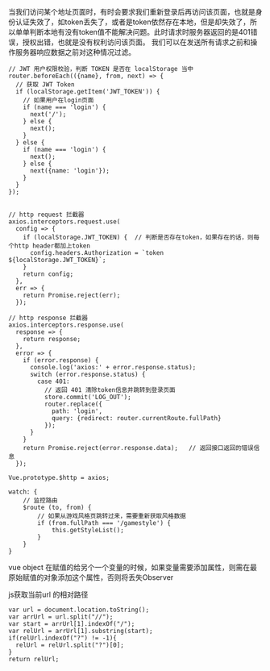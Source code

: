 当我们访问某个地址页面时，有时会要求我们重新登录后再访问该页面，也就是身份认证失效了，如token丢失了，或者是token依然存在本地，但是却失效了，所以单单判断本地有没有token值不能解决问题。此时请求时服务器返回的是401错误，授权出错，也就是没有权利访问该页面。 
我们可以在发送所有请求之前和操作服务器响应数据之前对这种情况过滤。

```
// JWT 用户权限校验，判断 TOKEN 是否在 localStorage 当中
router.beforeEach(({name}, from, next) => {
  // 获取 JWT Token
  if (localStorage.getItem('JWT_TOKEN')) {
    // 如果用户在login页面
    if (name === 'login') {
      next('/');
    } else {
      next();
    }
  } else {
    if (name === 'login') {
      next();
    } else {
      next({name: 'login'});
    }
  }
});


// http request 拦截器
axios.interceptors.request.use(
  config => {
    if (localStorage.JWT_TOKEN) {  // 判断是否存在token，如果存在的话，则每个http header都加上token
      config.headers.Authorization = `token ${localStorage.JWT_TOKEN}`;
    }
    return config;
  },
  err => {
    return Promise.reject(err);
  });

// http response 拦截器
axios.interceptors.response.use(
  response => {
    return response;
  },
  error => {
    if (error.response) {
      console.log('axios:' + error.response.status);
      switch (error.response.status) {
        case 401:
          // 返回 401 清除token信息并跳转到登录页面
          store.commit('LOG_OUT');
          router.replace({
            path: 'login',
            query: {redirect: router.currentRoute.fullPath}
          });
      }
    }
    return Promise.reject(error.response.data);   // 返回接口返回的错误信息
  });

Vue.prototype.$http = axios;
```


```
watch: {
    // 监控路由
    $route (to, from) {
        // 如果从游戏风格页跳转过来，需要重新获取风格数据
        if (from.fullPath === '/gamestyle') {
            this.getStyleList();
        }
    }
}
```

vue object 在赋值的给另个一个变量的时候，如果变量需要添加属性，则需在最原始赋值的对象添加这个属性，否则将丢失Observer

js获取当前url 的相对路径

```
var url = document.location.toString();
var arrUrl = url.split("//");
var start = arrUrl[1].indexOf("/");
var relUrl = arrUrl[1].substring(start);
if(relUrl.indexOf("?") != -1){
  relUrl = relUrl.split("?")[0];
}
return relUrl;
```


